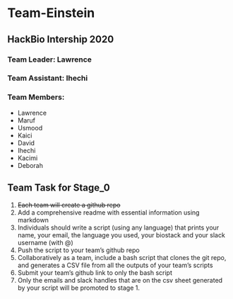 
# Team-Einstein

## HackBio Intership 2020

### Team Leader: Lawrence

### Team Assistant: Ihechi

### Team Members:
- Lawrence
- Maruf
- Usmood
- Kaici
- David
- Ihechi
- Kacimi
- Deborah

## Team Task for Stage_0
1. ~~Each team will create a github repo~~
2. Add a comprehensive readme with essential information using markdown
3. Individuals should write a script (using any language) that prints your name, your email, the language you used, your biostack and your slack username (with @) 
4. Push the script to your team’s github repo
5. Collaboratively as a team, include a bash script that clones the git repo, and generates a CSV file from all the outputs of your team’s scripts
6. Submit your team’s github link to ​only​ the bash script
7. Only the emails and slack handles that are on the csv sheet generated by your script will be promoted to stage 1.      
